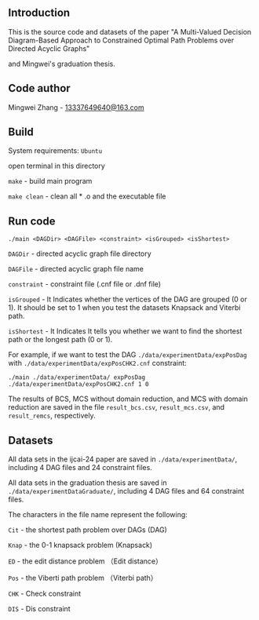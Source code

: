 ## Introduction
This is the source code and datasets of the paper "A Multi-Valued Decision Diagram-Based Approach to Constrained Optimal Path Problems over Directed Acyclic Graphs"

and Mingwei's graduation thesis.

## Code author
Mingwei Zhang - 13337649640@163.com

## Build
System requirements: `Ubuntu`

open terminal in this directory

`make` - build main program

`make clean` - clean all * .o and the executable file



## Run code

`./main <DAGDir> <DAGFile> <constraint> <isGrouped> <isShortest>`

`DAGDir` - directed acyclic graph file directory

`DAGFile` - directed acyclic graph file name

`constraint` - constraint file (.cnf file or .dnf file) 

`isGrouped` - It Indicates whether the vertices of the DAG are grouped (0 or 1).  It should be set to 1 when you test the datasets Knapsack and Viterbi path.

`isShortest` - It Indicates It tells you whether we want to find the shortest path or the longest path (0 or 1). 



For example,  if we want to test the DAG `./data/experimentData/expPosDag` with `./data/experimentData/expPosCHK2.cnf` constraint:

```
./main ./data/experimentData/ expPosDag ./data/experimentData/expPosCHK2.cnf 1 0
```


The results of BCS, MCS without domain reduction, and MCS with domain reduction are saved in the file `result_bcs.csv`, `result_mcs.csv`, and `result_remcs`,  respectively.



## Datasets

All data sets in the ijcai-24 paper are saved in ```./data/experimentData/```, including  4 DAG files and 24 constraint files.

All data sets in the graduation thesis are saved in ```./data/experimentDataGraduate/```, including  4 DAG files and 64 constraint files.

The characters in the file name represent the following:

`Cit` - the shortest path problem over DAGs  (DAG)

`Knap` - the 0-1 knapsack problem (Knapsack)

`ED` -  the edit distance problem （Edit distance）

`Pos` - the Viberti path problem （Viterbi path）

`CHK` - Check constraint 

`DIS` - Dis constraint
